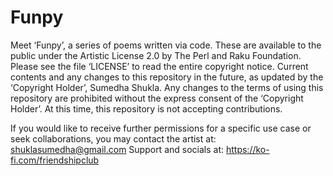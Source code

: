 # Funpy
Meet ‘Funpy’, a series of poems written via code. These are available to the public under the Artistic License 2.0 by The Perl and Raku Foundation. Please see the file ‘LICENSE’ to read the entire copyright notice. Current contents and any changes to this repository in the future, as updated by the ‘Copyright Holder’, Sumedha Shukla. Any changes to the terms of using this repository are prohibited without the express consent of the ‘Copyright Holder’. At this time, this repository is not accepting contributions.

If you would like to receive further permissions for a specific use case or seek collaborations, you may contact the artist at: shuklasumedha@gmail.com
Support and socials at: https://ko-fi.com/friendshipclub
